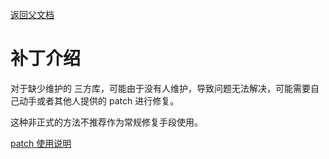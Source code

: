 [返回父文档](./index.md)

# 补丁介绍

对于缺少维护的 三方库，可能由于没有人维护，导致问题无法解决，可能需要自己动手或者其他人提供的 patch 进行修复。

这种非正式的方法不推荐作为常规修复手段使用。

[patch 使用说明](https://www.npmjs.com/package/patch-package)
